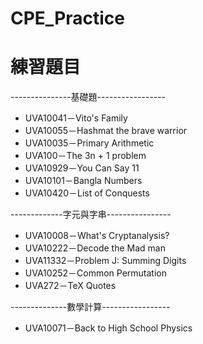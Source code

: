 # CPE_Practice

# 練習題目
---------------基礎題-----------------
* UVA10041－Vito's Family
* UVA10055－Hashmat the brave warrior
* UVA10035－Primary Arithmetic
* UVA100－The 3n + 1 problem
* UVA10929－You Can Say 11
* UVA10101－Bangla Numbers
* UVA10420－List of Conquests

-------------字元與字串----------------
* UVA10008－What's Cryptanalysis?
* UVA10222－Decode the Mad man
* UVA11332－Problem J: Summing Digits
* UVA10252－Common Permutation
* UVA272－TeX Quotes

--------------數學計算-----------------
* UVA10071－Back to High School Physics
